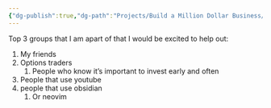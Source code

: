 ```yaml
---
{"dg-publish":true,"dg-path":"Projects/Build a Million Dollar Business/MDW Journal/Challenge - Top 3 Groups.md","permalink":"/projects/build-a-million-dollar-business/mdw-journal/challenge-top-3-groups/"}
---
```


Top 3 groups that I am apart of that I would be excited to help out:

1. My friends
2. Options traders 
	1. People who know it’s important to invest early and often
3. People that use youtube
4. people that use obsidian
	1. Or neovim